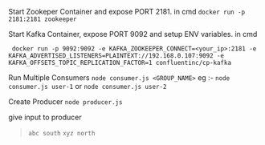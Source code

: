 Start Zookeper Container and expose PORT 2181. in cmd
``` docker run -p 2181:2181 zookeeper ```

Start Kafka Container, expose PORT 9092 and setup ENV variables. in cmd
```
 docker run -p 9092:9092 -e KAFKA_ZOOKEEPER_CONNECT=<your_ip>:2181 -e KAFKA_ADVERTISED_LISTENERS=PLAINTEXT://192.168.0.107:9092 -e KAFKA_OFFSETS_TOPIC_REPLICATION_FACTOR=1 confluentinc/cp-kafka
```

Run Multiple Consumers
```node consumer.js <GROUP_NAME>```
eg :- ```node consumer.js user-1``` or ```node consumer.js user-2```

Create Producer
```node producer.js```

give input to producer
> ``` abc south ```
> ``` xyz north ```